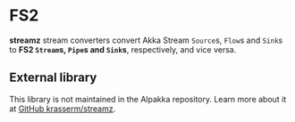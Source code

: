# FS2

**streamz** stream converters convert Akka Stream `Source`s, `Flow`s and `Sink`s to **FS2 `Stream`s, `Pipe`s and `Sink`s**, respectively, and vice versa. 


## External library

This library is not maintained in the Alpakka repository.
Learn more about it at [GitHub krasserm/streamz](https://github.com/krasserm/streamz/blob/master/streamz-converter).
